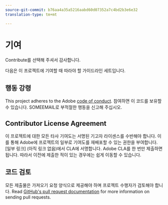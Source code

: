 ```yaml
---
source-git-commit: b76aa4a35a5216aabd60d07352a7c4bd2b3e6e32
translation-type: tm+mt

---
```

# 기여

Contribute를 선택해 주셔서 감사합니다.

다음은 이 프로젝트에 기여할 때 따라야 할 가이드라인 세트입니다.

## 행동 강령

This project adheres to the Adobe [code of conduct](https://git.corp.adobe.com/OpenSourceAdvisoryBoard/starter-repo/blob/master/CODE_OF_CONDUCT.md). 참여하면 이 코드를 보유할 수 있습니다. SOMEEMAIL로 부적절한 행동을 신고해 주십시오.

## Contributor License Agreement

이 프로젝트에 대한 모든 타사 기여도는 서명된 기고자 라이센스를 수반해야 합니다. 이를 통해 Adobe에 프로젝트의 일부로 기여도를 재배포할 수 있는 권한을 부여합니다. [일부 링크] (아직 링크 없음)에서 CLA에 서명합니다. Adobe CLA를 한 번만 제출하면 됩니다. 따라서 이전에 제출한 적이 있는 경우에는 쉽게 이동할 수 있습니다.

## 코드 검토

모든 제출물은 가져오기 요청 양식으로 제공해야 하며 프로젝트 수행자가 검토해야 합니다. Read [GitHub's pull request documentation](https://help.github.com/articles/about-pull-requests/) for more information on sending pull requests.
